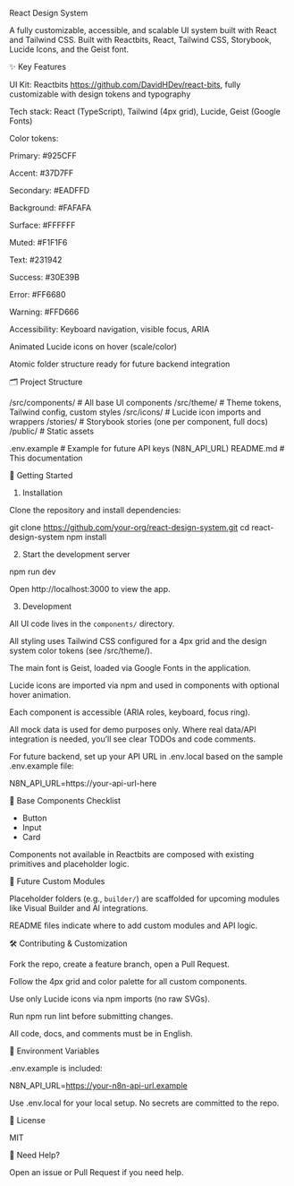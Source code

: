 React Design System

A fully customizable, accessible, and scalable UI system built with React and Tailwind CSS.
Built with Reactbits, React, Tailwind CSS, Storybook, Lucide Icons, and the Geist font.


✨ Key Features

UI Kit: Reactbits https://github.com/DavidHDev/react-bits, fully customizable with design tokens and typography

Tech stack: React (TypeScript), Tailwind (4px grid), Lucide, Geist (Google Fonts)

Color tokens:

Primary: #925CFF

Accent: #37D7FF

Secondary: #EADFFD

Background: #FAFAFA

Surface: #FFFFFF

Muted: #F1F1F6

Text: #231942

Success: #30E39B

Error: #FF6680

Warning: #FFD666

Accessibility: Keyboard navigation, visible focus, ARIA

Animated Lucide icons on hover (scale/color)

Atomic folder structure ready for future backend integration


🗂️ Project Structure


/src/components/   # All base UI components
/src/theme/        # Theme tokens, Tailwind config, custom styles
/src/icons/        # Lucide icon imports and wrappers
/stories/          # Storybook stories (one per component, full docs)
/public/           # Static assets

.env.example       # Example for future API keys (N8N_API_URL)
README.md          # This documentation

🚀 Getting Started

1. Installation

Clone the repository and install dependencies:

git clone https://github.com/your-org/react-design-system.git
cd react-design-system
npm install

2. Start the development server

npm run dev

Open http://localhost:3000 to view the app.

3. Development

All UI code lives in the `components/` directory.


All styling uses Tailwind CSS configured for a 4px grid and the design system color tokens (see /src/theme/).


The main font is Geist, loaded via Google Fonts in the application.

Lucide icons are imported via npm and used in components with optional hover animation.

Each component is accessible (ARIA roles, keyboard, focus ring).

All mock data is used for demo purposes only. Where real data/API integration is needed, you’ll see clear TODOs and code comments.

For future backend, set up your API URL in .env.local based on the sample .env.example file:

N8N_API_URL=https://your-api-url-here

🧩 Base Components Checklist


- Button
- Input
- Card

Components not available in Reactbits are composed with existing primitives and placeholder logic.


🔮 Future Custom Modules

Placeholder folders (e.g., `builder/`) are scaffolded for upcoming modules like Visual Builder and AI integrations.

README files indicate where to add custom modules and API logic.

🛠️ Contributing & Customization

Fork the repo, create a feature branch, open a Pull Request.

Follow the 4px grid and color palette for all custom components.

Use only Lucide icons via npm imports (no raw SVGs).

Run npm run lint before submitting changes.

All code, docs, and comments must be in English.

🔐 Environment Variables

.env.example is included:

N8N_API_URL=https://your-n8n-api-url.example

Use .env.local for your local setup. No secrets are committed to the repo.

👀 License

MIT

💬 Need Help?

Open an issue or Pull Request if you need help.

